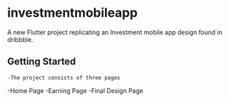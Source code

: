# investmentmobileapp

A new Flutter project replicating an Investment mobile app design found in dribbble.

## Getting Started

    -The project consists of three pages
-Home Page
-Earning Page
-Final Design Page


